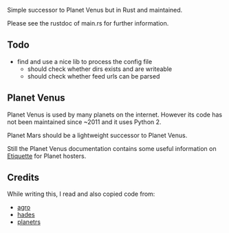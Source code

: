 Simple successor to Planet Venus but in Rust and maintained.

Please see the rustdoc of main.rs for further information.

## Todo

* find and use a nice lib to process the config file
  * should check whether dirs exists and are writeable
  * should check whether feed urls can be parsed

## Planet Venus

Planet Venus is used by many planets on the internet. However its code has not
been maintained since ~2011 and it uses Python 2.

Planet Mars should be a lightweight successor to Planet Venus.

Still the Planet Venus documentation contains some useful information on
[Etiquette](https://intertwingly.net/code/venus/docs/etiquette.html) for
Planet hosters.

## Credits

While writing this, I read and also copied code from:

* [agro](https://docs.rs/crate/agro/0.1.1)
* [hades](https://github.com/kitallis/hades)
* [planetrs](https://github.com/djc/planetrs)
